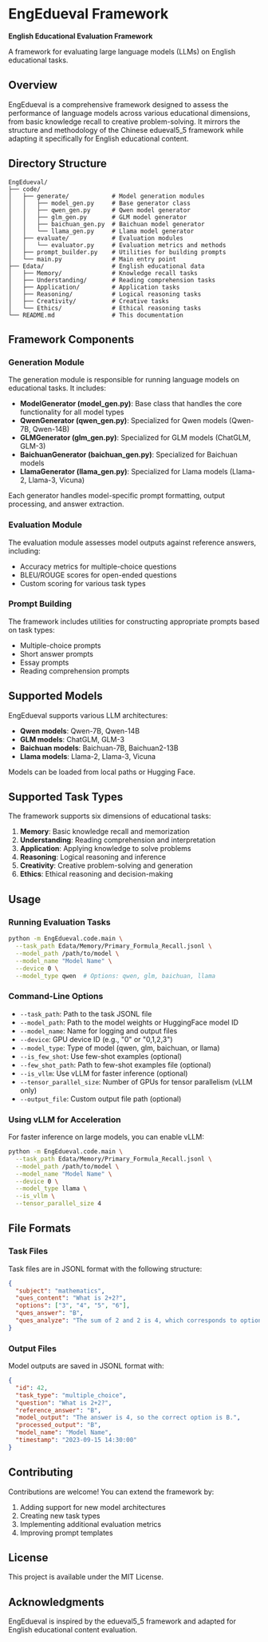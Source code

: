 # EngEdueval Framework

**English Educational Evaluation Framework**

A framework for evaluating large language models (LLMs) on English educational tasks.

## Overview

EngEdueval is a comprehensive framework designed to assess the performance of language models across various educational dimensions, from basic knowledge recall to creative problem-solving. It mirrors the structure and methodology of the Chinese edueval5_5 framework while adapting it specifically for English educational content.

## Directory Structure

```
EngEdueval/
├── code/
│   ├── generate/            # Model generation modules
│   │   ├── model_gen.py     # Base generator class
│   │   ├── qwen_gen.py      # Qwen model generator
│   │   ├── glm_gen.py       # GLM model generator
│   │   ├── baichuan_gen.py  # Baichuan model generator
│   │   └── llama_gen.py     # Llama model generator
│   ├── evaluate/            # Evaluation modules
│   │   └── evaluator.py     # Evaluation metrics and methods
│   ├── prompt_builder.py    # Utilities for building prompts
│   └── main.py              # Main entry point
├── Edata/                   # English educational data
│   ├── Memory/              # Knowledge recall tasks
│   ├── Understanding/       # Reading comprehension tasks
│   ├── Application/         # Application tasks
│   ├── Reasoning/           # Logical reasoning tasks
│   ├── Creativity/          # Creative tasks
│   └── Ethics/              # Ethical reasoning tasks
└── README.md                # This documentation
```

## Framework Components

### Generation Module

The generation module is responsible for running language models on educational tasks. It includes:

- **ModelGenerator (model_gen.py)**: Base class that handles the core functionality for all model types
- **QwenGenerator (qwen_gen.py)**: Specialized for Qwen models (Qwen-7B, Qwen-14B)
- **GLMGenerator (glm_gen.py)**: Specialized for GLM models (ChatGLM, GLM-3)
- **BaichuanGenerator (baichuan_gen.py)**: Specialized for Baichuan models
- **LlamaGenerator (llama_gen.py)**: Specialized for Llama models (Llama-2, Llama-3, Vicuna)

Each generator handles model-specific prompt formatting, output processing, and answer extraction.

### Evaluation Module

The evaluation module assesses model outputs against reference answers, including:

- Accuracy metrics for multiple-choice questions
- BLEU/ROUGE scores for open-ended questions
- Custom scoring for various task types

### Prompt Building

The framework includes utilities for constructing appropriate prompts based on task types:

- Multiple-choice prompts
- Short answer prompts
- Essay prompts
- Reading comprehension prompts

## Supported Models

EngEdueval supports various LLM architectures:

- **Qwen models**: Qwen-7B, Qwen-14B
- **GLM models**: ChatGLM, GLM-3
- **Baichuan models**: Baichuan-7B, Baichuan2-13B
- **Llama models**: Llama-2, Llama-3, Vicuna

Models can be loaded from local paths or Hugging Face.

## Supported Task Types

The framework supports six dimensions of educational tasks:

1. **Memory**: Basic knowledge recall and memorization
2. **Understanding**: Reading comprehension and interpretation
3. **Application**: Applying knowledge to solve problems
4. **Reasoning**: Logical reasoning and inference
5. **Creativity**: Creative problem-solving and generation
6. **Ethics**: Ethical reasoning and decision-making

## Usage

### Running Evaluation Tasks

```bash
python -m EngEdueval.code.main \
  --task_path Edata/Memory/Primary_Formula_Recall.jsonl \
  --model_path /path/to/model \
  --model_name "Model Name" \
  --device 0 \
  --model_type qwen  # Options: qwen, glm, baichuan, llama
```

### Command-Line Options

- `--task_path`: Path to the task JSONL file
- `--model_path`: Path to the model weights or HuggingFace model ID
- `--model_name`: Name for logging and output files
- `--device`: GPU device ID (e.g., "0" or "0,1,2,3")
- `--model_type`: Type of model (qwen, glm, baichuan, or llama)
- `--is_few_shot`: Use few-shot examples (optional)
- `--few_shot_path`: Path to few-shot examples file (optional)
- `--is_vllm`: Use vLLM for faster inference (optional)
- `--tensor_parallel_size`: Number of GPUs for tensor parallelism (vLLM only)
- `--output_file`: Custom output file path (optional)

### Using vLLM for Acceleration

For faster inference on large models, you can enable vLLM:

```bash
python -m EngEdueval.code.main \
  --task_path Edata/Memory/Primary_Formula_Recall.jsonl \
  --model_path /path/to/model \
  --model_name "Model Name" \
  --device 0 \
  --model_type llama \
  --is_vllm \
  --tensor_parallel_size 4
```

## File Formats

### Task Files

Task files are in JSONL format with the following structure:

```json
{
  "subject": "mathematics",
  "ques_content": "What is 2+2?",
  "options": ["3", "4", "5", "6"],
  "ques_answer": "B",
  "ques_analyze": "The sum of 2 and 2 is 4, which corresponds to option B."
}
```

### Output Files

Model outputs are saved in JSONL format with:

```json
{
  "id": 42,
  "task_type": "multiple_choice",
  "question": "What is 2+2?",
  "reference_answer": "B",
  "model_output": "The answer is 4, so the correct option is B.",
  "processed_output": "B",
  "model_name": "Model Name",
  "timestamp": "2023-09-15 14:30:00"
}
```

## Contributing

Contributions are welcome! You can extend the framework by:

1. Adding support for new model architectures
2. Creating new task types
3. Implementing additional evaluation metrics
4. Improving prompt templates

## License

This project is available under the MIT License.

## Acknowledgments

EngEdueval is inspired by the edueval5_5 framework and adapted for English educational content evaluation. 